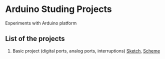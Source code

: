 # Arduino Studing Projects

Experiments with Arduino platform

## List of the projects
1. Basic project (digital ports, analog ports, interruptions)
  [Sketch](https://github.com/igsekor/arduino/tree/main/AnalogReadSerialAndLedBar), [Scheme](https://www.tinkercad.com/things/lnbfpUURlDo-sizzling-amur/editel?sharecode=l6IO1-hOdtN7sMOu9EbX7arxgJ8i9Hqr8ZHOqvYYFTk)
